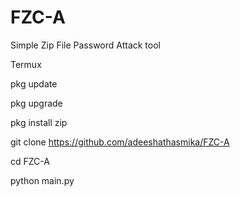 # FZC-A

Simple Zip File Password Attack tool 

Termux 

pkg update

pkg upgrade

pkg install zip

git clone https://github.com/adeeshathasmika/FZC-A

cd FZC-A

python main.py

